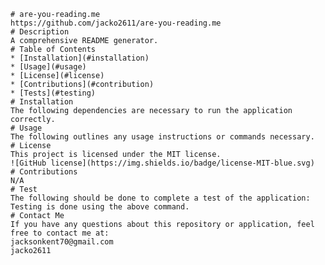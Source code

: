

    # are-you-reading.me
    https://github.com/jacko2611/are-you-reading.me
    # Description
    A comprehensive README generator.
    # Table of Contents
    * [Installation](#installation)
    * [Usage](#usage)
    * [License](#license)
    * [Contributions](#contribution)
    * [Tests](#testing)
    # Installation
    The following dependencies are necessary to run the application correctly.
    # Usage
    The following outlines any usage instructions or commands necessary.
    # License
    This project is licensed under the MIT license.
    ![GitHub license](https://img.shields.io/badge/license-MIT-blue.svg)
    # Contributions
    N/A
    # Test
    The following should be done to complete a test of the application: Testing is done using the above command.
    # Contact Me
    If you have any questions about this repository or application, feel free to contact me at:
    jacksonkent70@gmail.com
    jacko2611
    
    